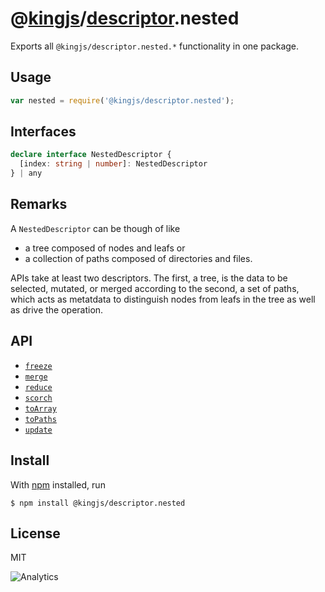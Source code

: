 # @[kingjs](https://www.npmjs.com/package/kingjs)/[descriptor](https://www.npmjs.com/package/@kingjs/descriptor).nested
Exports all `@kingjs/descriptor.nested.*` functionality in one package.
## Usage
```js
var nested = require('@kingjs/descriptor.nested');
```
## Interfaces
```ts
declare interface NestedDescriptor {
  [index: string | number]: NestedDescriptor
} | any
```
## Remarks
A `NestedDescriptor` can be though of like 
- a tree composed of nodes and leafs or 
- a collection of paths composed of directories and files.
 
APIs take at least two descriptors. The first, a tree, is the data to be selected, mutated, or merged according to the second, a set of paths, which acts as metatdata to distinguish nodes from leafs in the tree as well as drive the operation.
## API
- [`freeze`][freeze]
- [`merge`][merge]
- [`reduce`][reduce]
- [`scorch`][scorch]
- [`toArray`][to-array]
- [`toPaths`][to-paths]
- [`update`][update]
## Install
With [npm](https://npmjs.org/) installed, run
```
$ npm install @kingjs/descriptor.nested
```
## License
MIT

![Analytics](https://analytics.kingjs.net/descriptor/nested)

  [freeze]: https://www.npmjs.com/package/@kingjs/descriptor.nested.freeze
  [merge]: https://www.npmjs.com/package/@kingjs/descriptor.nested.merge
  [reduce]: https://www.npmjs.com/package/@kingjs/descriptor.nested.reduce
  [scorch]: https://www.npmjs.com/package/@kingjs/descriptor.nested.scorch
  [to-array]: https://www.npmjs.com/package/@kingjs/descriptor.nested.to-array
  [to-paths]: https://www.npmjs.com/package/@kingjs/descriptor.nested.to-paths
  [update]: https://www.npmjs.com/package/@kingjs/descriptor.nested.update
